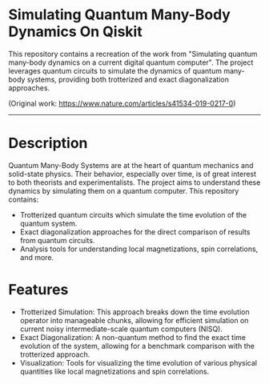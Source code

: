 Simulating Quantum Many-Body Dynamics On Qiskit
===================================================================

This repository contains a recreation of the work from "Simulating quantum many-body dynamics on a current digital quantum computer". The project leverages quantum circuits to simulate the dynamics of quantum many-body systems, providing both trotterized and exact diagonalization approaches.


(Original work: https://www.nature.com/articles/s41534-019-0217-0)

********

Description
===========

Quantum Many-Body Systems are at the heart of quantum mechanics and solid-state physics. Their behavior, especially over time, is of great interest to both theorists and experimentalists. The project aims to understand these dynamics by simulating them on a quantum computer. This repository contains:

- Trotterized quantum circuits which simulate the time evolution of the quantum system.
- Exact diagonalization approaches for the direct comparison of results from quantum circuits.
- Analysis tools for understanding local magnetizations, spin correlations, and more.

Features
========

- Trotterized Simulation: This approach breaks down the time evolution operator into manageable chunks, allowing for efficient simulation on current noisy intermediate-scale quantum computers (NISQ).
- Exact Diagonalization: A non-quantum method to find the exact time evolution of the system, allowing for a benchmark comparison with the trotterized approach.
- Visualization: Tools for visualizing the time evolution of various physical quantities like local magnetizations and spin correlations.
